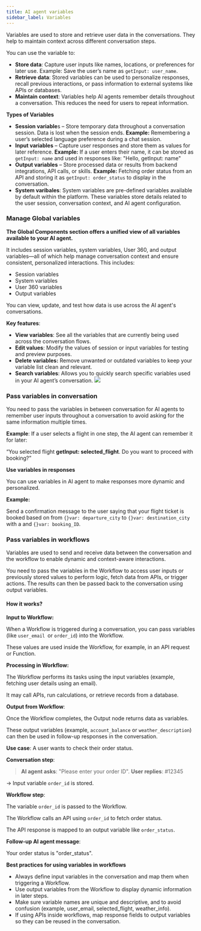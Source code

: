 ```yaml
---
title: AI agent variables
sidebar_label: Variables
---
```


Variables are used to store and retrieve user data in the conversations. They help to maintain context across different conversation steps.

You can use the variable to:
* **Store data**: Capture user inputs like names, locations, or preferences for later use.
Example: Save the user’s name as `getInput: user_name`.
* **Retrieve data**: Stored variables can be used to personalize responses, recall previous interactions, or pass information to external systems like APIs or databases.
* **Maintain context**: Variables help AI agents remember details throughout a conversation. This reduces the need for users to repeat information.

**Types of Variables**

* **Session variable**s – Store temporary data throughout a conversation session. Data is lost when the session ends.
  **Example:** Remembering a user’s selected language preference during a chat session.
* **Input variables** – Capture user responses and store them as values for later reference.
  **Example:** If a user enters their name, it can be stored as `getInput: name` and used in responses like: "Hello, getInput: name"
* **Output variables** – Store processed data or results from backend integrations, API calls, or skills.
**Example:** Fetching order status from an API and storing it as `getInput: order_status` to display in the conversation.
* **System varibales**: System variables are pre-defined variables available by default within the platform. These variables store details related to the user session, conversation context, and AI agent configuration.

### Manage Global variables


**The Global Components section offers a unified view of all variables available to your AI agent.**

It includes session variables, system variables, User 360, and output variables—all of which help manage conversation context and ensure consistent, personalized interactions. This includes:

* Session variables
* System variables
* User 360 variables
* Output variables

You can view, update, and test how data is use across the AI agent's conversations.

**Key features**:
* **View variables**: See all the variables that are currently being used across the conversation flows.
* **Edit values**: Modify the values of session or input variables for testing and preview purposes.
* **Delete variables:** Remove unwanted or outdated variables to keep your variable list clean and relevant.
* **Search variables**: Allows you to quickly search specific variables used in your AI agent’s conversation.
   ![](https://cdn.yellowmessenger.com/assets/yellow-docs/global1.png)


### Pass variables in conversation

You need to pass the variables in between conversation for AI agents to remember user inputs throughout a conversation to avoid asking for the same information multiple times.

**Example**: If a user selects a flight in one step, the AI agent can remember it for later:

“You selected flight **getInput: selected_flight**. Do you want to proceed with booking?”

**Use variables in responses**

You can use variables in AI agent to make responses more dynamic and personalized.

**Example:**

Send a confirmation message to the user saying that your flight ticket is booked based on from `{}var: departure_city` to `{}var: destination_city` with a and `{}var: booking_ID`.


### Pass variables in workflows

Variables are used to send and receive data between the conversation and the workflow to enable dynamic and context-aware interactions.

You need to pass the variables in the Workflow to access user inputs or previously stored values to perform logic, fetch data from APIs, or trigger actions. The results can then be passed back to the conversation using output variables.

#### How it works?

**Input to Workflow:**

When a Workflow is triggered during a conversation, you can pass variables (like `user_email `or `order_id`) into the Workflow.

These values are used inside the Workflow, for example, in an API request or Function.

**Processing in Workflow:**

The Workflow performs its tasks using the input variables (example, fetching user details using an email).

It may call APIs, run calculations, or retrieve records from a database.

**Output from Workflow**:

Once the Workflow completes, the Output node returns data as variables.

These output variables (example, `account_balance` or `weather_description`) can then be used in follow-up responses in the conversation.

**Use case**: A user wants to check their order status.

**Conversation step**:

> **AI agent asks**: "Please enter your order ID".
  **User replies**: #12345
  
→ Input variable `order_id` is stored.

**Workflow step**:

The variable `order_id` is passed to the Workflow.

The Workflow calls an API using `order_id` to fetch order status.

The API response is mapped to an output variable like `order_status`.

**Follow-up AI agent message**:

Your order status is "order_status".

**Best practices for using variables in workflows**

* Always define input variables in the conversation and map them when triggering a Workflow.
* Use output variables from the Workflow to display dynamic information in later steps.
* Make sure variable names are unique and descriptive, and to avoid confusion (example, user_email, selected_flight, weather_info).
* If using APIs inside workflows, map response fields to output variables so they can be reused in the conversation.
